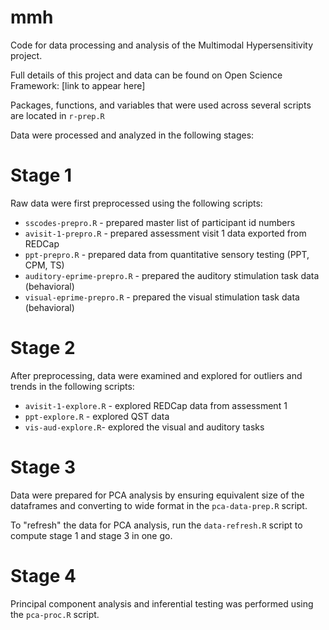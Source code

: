 # mmh
Code for data processing and analysis of the Multimodal Hypersensitivity project.

Full details of this project and data can be found on Open Science Framework: [link to appear here]


Packages, functions, and variables that were used across several scripts are located in `r-prep.R`

Data were processed and analyzed in the following stages:

# Stage 1

Raw data were first preprocessed using the following scripts:

* `sscodes-prepro.R` - prepared master list of participant id numbers
* `avisit-1-prepro.R` - prepared assessment visit 1 data exported from REDCap
* `ppt-prepro.R` - prepared data from quantitative sensory testing (PPT, CPM, TS)
* `auditory-eprime-prepro.R` - prepared the auditory stimulation task data (behavioral)
* `visual-eprime-prepro.R` - prepared the visual stimulation task data (behavioral) 

# Stage 2

After preprocessing, data were examined and explored for outliers and trends in the following scripts:

* `avisit-1-explore.R` - explored REDCap data from assessment 1
* `ppt-explore.R` - explored QST data
* `vis-aud-explore.R`- explored the visual and auditory tasks 

# Stage 3

Data were prepared for PCA analysis by ensuring equivalent size of the dataframes and converting to wide format in the `pca-data-prep.R` script.

To "refresh" the data for PCA analysis, run the `data-refresh.R` script to compute stage 1 and stage 3 in one go.

# Stage 4

Principal component analysis and inferential testing was performed using the `pca-proc.R` script.
